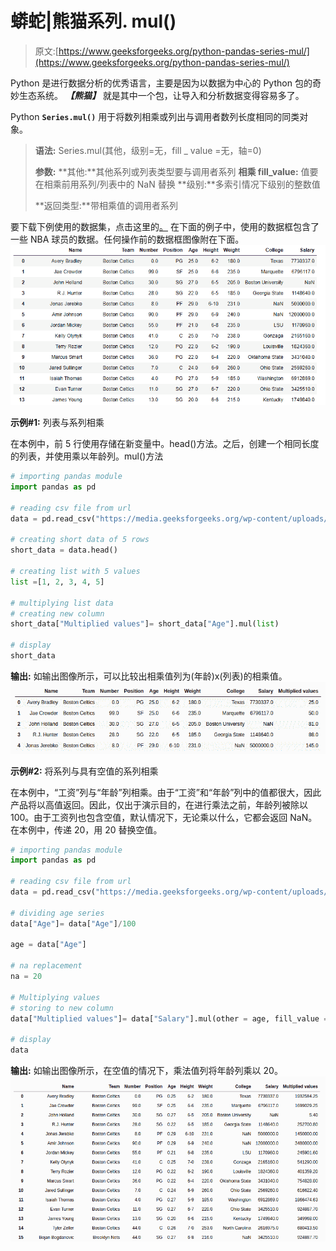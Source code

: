 # 蟒蛇|熊猫系列. mul()

> 原文:[https://www.geeksforgeeks.org/python-pandas-series-mul/](https://www.geeksforgeeks.org/python-pandas-series-mul/)

Python 是进行数据分析的优秀语言，主要是因为以数据为中心的 Python 包的奇妙生态系统。 ***【熊猫】*** 就是其中一个包，让导入和分析数据变得容易多了。

Python **`Series.mul()`** 用于将数列相乘或列出与调用者数列长度相同的同类对象。

> **语法:** Series.mul(其他，级别=无，fill _ value =无，轴=0)
> 
> **参数:**
> **其他:**其他系列或列表类型要与调用者系列
> **相乘 fill_value:** 值要在相乘前用系列/列表中的 NaN 替换
> **级别:**多索引情况下级别的整数值
> 
> **返回类型:**带相乘值的调用者系列

要下载下例使用的数据集，点击这里的[。](https://media.geeksforgeeks.org/wp-content/uploads/nba.csv)
在下面的例子中，使用的数据框包含了一些 NBA 球员的数据。任何操作前的数据框图像附在下面。
![](img/793ad040c852f46d3cbfdaf19ee388c2.png)

**示例#1:** 列表与系列相乘

在本例中，前 5 行使用存储在新变量中。head()方法。之后，创建一个相同长度的列表，并使用乘以年龄列。mul()方法

```py
# importing pandas module 
import pandas as pd

# reading csv file from url 
data = pd.read_csv("https://media.geeksforgeeks.org/wp-content/uploads/nba.csv")

# creating short data of 5 rows
short_data = data.head()

# creating list with 5 values
list =[1, 2, 3, 4, 5]

# multiplying list data
# creating new column
short_data["Multiplied values"]= short_data["Age"].mul(list)

# display
short_data
```

**输出:**
如输出图像所示，可以比较出相乘值列为(年龄)x(列表)的相乘值。
![](img/8148c8647c47e21a13fac17bac48a935.png)

**示例#2:** 将系列与具有空值的系列相乘

在本例中，“工资”列与“年龄”列相乘。由于“工资”和“年龄”列中的值都很大，因此产品将以高值返回。因此，仅出于演示目的，在进行乘法之前，年龄列被除以 100。由于工资列也包含空值，默认情况下，无论乘以什么，它都会返回 NaN。在本例中，传递 20，用 20 替换空值。

```py
# importing pandas module 
import pandas as pd

# reading csv file from url 
data = pd.read_csv("https://media.geeksforgeeks.org/wp-content/uploads/nba.csv")

# dividing age series
data["Age"]= data["Age"]/100

age = data["Age"]

# na replacement
na = 20

# Multiplying values
# storing to new column
data["Multiplied values"]= data["Salary"].mul(other = age, fill_value = na)

# display
data
```

**输出:**
如输出图像所示，在空值的情况下，乘法值列将年龄列乘以 20。
![](img/e0d81f5ea1f38deaf99da6c3f55649e7.png)